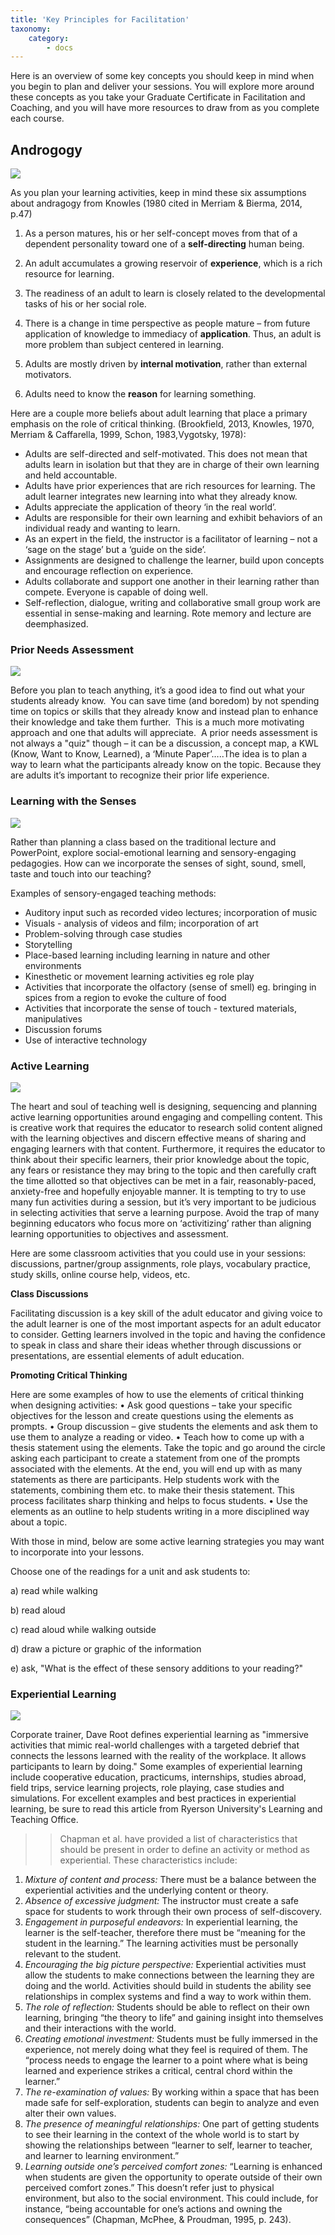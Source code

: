 ```yaml
---
title: 'Key Principles for Facilitation'
taxonomy:
    category:
        - docs
---
```



Here is an overview of some key concepts you should keep in mind when you begin to plan and deliver your sessions. You will explore more around these concepts as you take your Graduate Certificate in Facilitation and Coaching, and you will have more resources to draw from as you complete each course.


## Androgogy
![](image-4.jpeg)

As you plan your learning activities, keep in mind these six assumptions about andragogy from Knowles (1980 cited in Merriam & Bierma, 2014, p.47)

1.  As a person matures, his or her self-concept moves from that of a dependent personality toward one of a **self-directing** human being.

2.  An adult accumulates a growing reservoir of **experience**, which is a rich resource for learning.

3.  The readiness of an adult to learn is closely related to the developmental tasks of his or her social role.

4.  There is a change in time perspective as people mature – from future application of knowledge to immediacy of **application**. Thus, an adult is more problem than subject centered in learning.

5.  Adults are mostly driven by **internal motivation**, rather than external motivators.

6.  Adults need to know the **reason** for learning something.

Here are a couple more beliefs about adult learning that place a primary emphasis on the role of critical thinking. (Brookfield, 2013, Knowles, 1970, Merriam & Caffarella, 1999, Schon, 1983,Vygotsky, 1978):

* Adults are self-directed and self-motivated. This does not mean that adults learn in isolation but that they are in charge of their own learning and held accountable.
* Adults have prior experiences that are rich resources for learning. The adult learner integrates new learning into what they already know.
* Adults appreciate the application of theory ‘in the real world’.
* Adults are responsible for their own learning and exhibit behaviors of an individual ready and wanting to learn.
* As an expert in the field, the instructor is a facilitator of learning – not a ‘sage on the stage’ but a ‘guide on the side’.
* Assignments are designed to challenge the learner, build upon concepts and encourage reflection on experience.
* Adults collaborate and support one another in their learning rather than compete. Everyone is capable of doing well.
* Self-reflection, dialogue, writing and collaborative small group work are essential in sense-making and learning. Rote memory and lecture are deemphasized.


### Prior Needs Assessment
![](image-5.jpeg)

Before you plan to teach anything, it’s a good idea to find out what your students already know.  You can save time (and boredom) by not spending time on topics or skills that they already know and instead plan to enhance their knowledge and take them further.  This is a much more motivating approach and one that adults will appreciate.  A prior needs assessment is not always a "quiz" though – it can be a discussion, a concept map, a KWL (Know, Want to Know, Learned), a ‘Minute Paper’…..The idea is to plan a way to learn what the participants already know on
the topic. Because they are adults it’s important to recognize their prior life experience.


### Learning with the Senses
![](image-2.jpeg)

Rather than planning a class based on the traditional lecture and PowerPoint, explore social-emotional learning and sensory-engaging pedagogies.  How can we incorporate the senses of sight, sound, smell, taste and touch into our teaching?

Examples of sensory-engaged teaching methods:

* Auditory input such as recorded video lectures; incorporation of music
* Visuals - analysis of videos and film; incorporation of art
* Problem-solving through case studies
* Storytelling
* Place-based learning including learning in nature and other environments
* Kinesthetic or movement learning activities eg role play
* Activities that incorporate the olfactory (sense of smell) eg. bringing in spices from a region to evoke the culture of food
* Activities that incorporate the sense of touch - textured materials, manipulatives
* Discussion forums
* Use of interactive technology


### Active Learning
![](image-3.jpeg)

The heart and soul of teaching well is designing, sequencing and planning active learning opportunities around engaging and compelling content. This is creative work that requires the educator to research solid content aligned with the learning objectives and discern effective means of sharing and engaging learners with that content. Furthermore, it requires the educator to think about their specific learners, their prior knowledge about the topic, any fears or resistance they may bring to the topic and then carefully craft the time allotted so that objectives can be met in a fair, reasonably-paced, anxiety-free and hopefully enjoyable manner. It is tempting to try to use many fun activities during a session, but it’s very important to be judicious in selecting activities that serve a learning purpose. Avoid the trap of many beginning educators who focus more on ‘activitizing’ rather than aligning learning opportunities to objectives and assessment.

Here are some classroom activities that you could use in your sessions: discussions, partner/group assignments, role plays, vocabulary practice, study skills, online course help, videos, etc.

**Class Discussions**

Facilitating discussion is a key skill of the adult educator and giving voice to the adult learner is one of the most important aspects for an adult educator to consider. Getting learners involved in the topic and having the confidence to speak in class and share their ideas whether through discussions or presentations, are essential elements of adult education.

**Promoting Critical Thinking**

Here are some examples of how to use the elements of critical thinking when designing activities:
•	Ask good questions – take your specific objectives for the lesson and create questions using the elements as prompts.
•	Group discussion – give students the elements and ask them to use them to analyze a reading or video.
•	Teach how to come up with a thesis statement using the elements. Take the topic and go around the circle asking each participant to create a statement from one of the prompts associated with the elements. At the end, you will end up with as many statements as there are participants. Help students work with the statements, combining them etc. to make their thesis statement. This process facilitates sharp thinking and helps to focus students.
•	Use the elements as an outline to help students writing in a more disciplined way about a topic.


With those in mind, below are some active learning strategies you may want to incorporate into your lessons.

Choose one of the readings for a unit and ask students to:

a) read while walking

b) read aloud

c) read aloud while walking outside

d) draw a picture or graphic of the information

e) ask, "What is the effect of these sensory additions to your reading?"


### Experiential Learning
![](image-1.jpeg)

Corporate trainer, Dave Root defines experiential learning as "immersive activities that mimic real-world challenges with a targeted debrief that connects the lessons learned with the reality of the workplace. It allows participants to learn by doing."  Some examples of experiential learning include cooperative education, practicums, internships, studies abroad, field trips, service learning projects, role playing, case studies and simulations. For excellent examples and best practices in experiential learning, be sure to read this article from Ryerson University's Learning and Teaching Office.

>> Chapman et al. have provided a list of characteristics that should be present in order to define an activity or method as experiential. These characteristics include:
1. *Mixture of content and process:* There must be a balance between the experiential activities and the
underlying content or theory.
2. *Absence of excessive judgment:* The instructor must create a safe space for students to work through
their own process of self-discovery.
3. *Engagement in purposeful endeavors:* In experiential learning, the learner is the self-teacher,
therefore there must be “meaning for the student in the learning.” The learning activities must be
personally relevant to the student.
4. *Encouraging the big picture perspective:* Experiential activities must allow the students to make
connections between the learning they are doing and the world. Activities should build in students the
ability see relationships in complex systems and find a way to work within them.
5. *The role of reflection:* Students should be able to reflect on their own learning, bringing “the theory to
life” and gaining insight into themselves and their interactions with the world.
6. *Creating emotional investment:* Students must be fully immersed in the experience, not merely doing
what they feel is required of them. The “process needs to engage the learner to a point where what is
being learned and experience strikes a critical, central chord within the learner.”
7. *The re-examination of values:* By working within a space that has been made safe for self-exploration, students can begin to analyze and even alter their own values.
8. *The presence of meaningful relationships:* One part of getting students to see their learning in the
context of the whole world is to start by showing the relationships between “learner to self, learner to
teacher, and learner to learning environment.”
9. *Learning outside one’s perceived comfort zones:* “Learning is enhanced when students are given the
opportunity to operate outside of their own perceived comfort zones.” This doesn’t refer just to
physical environment, but also to the social environment. This could include, for instance, “being
accountable for one’s actions and owning the consequences” (Chapman, McPhee, & Proudman, 1995,
p. 243).
